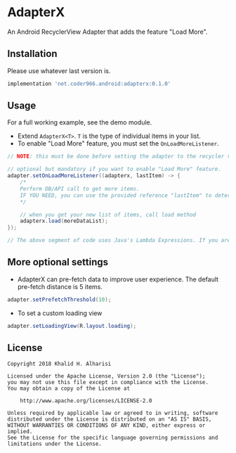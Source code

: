 # AdapterX

An Android RecyclerView Adapter that adds the feature "Load More".

Installation
---
Please use whatever last version is.
```gradle
implementation 'net.coder966.android:adapterx:0.1.0'
```

Usage
---
For a full working example, see the demo module.

* Extend `AdapterX<T>`. `T` is the type of individual items in your list.
* To enable "Load More" feature, you must set the `OnLoadMoreListener`.

```java
// NOTE: this must be done before setting the adapter to the recycler view.

// optional but mandatory if you want to enable "Load More" feature.
adapter.setOnLoadMoreListener((adapterx, lastItem) -> {
	/*
	Perform DB/API call to get more items.
	IF YOU NEED, you can use the provided reference "lastItem" to determine which items to load.
	*/

	// when you get your new list of items, call load method
	adapterx.load(moreDataList);
});

// The above segment of code uses Java's Lambda Expressions. If you are not familiar with JDK8 new features, you can always use the old style.
```

More optional settings
---
* AdapterX can pre-fetch data to improve user experience. The default pre-fetch distance is 5 items.

```java
adapter.setPrefetchThreshold(10);
```

* To set a custom loading view

```java
adapter.setLoadingView(R.layout.loading);
```

License
---
```
Copyright 2018 Khalid H. Alharisi

Licensed under the Apache License, Version 2.0 (the "License");
you may not use this file except in compliance with the License.
You may obtain a copy of the License at

    http://www.apache.org/licenses/LICENSE-2.0

Unless required by applicable law or agreed to in writing, software
distributed under the License is distributed on an "AS IS" BASIS,
WITHOUT WARRANTIES OR CONDITIONS OF ANY KIND, either express or implied.
See the License for the specific language governing permissions and
limitations under the License.
```
